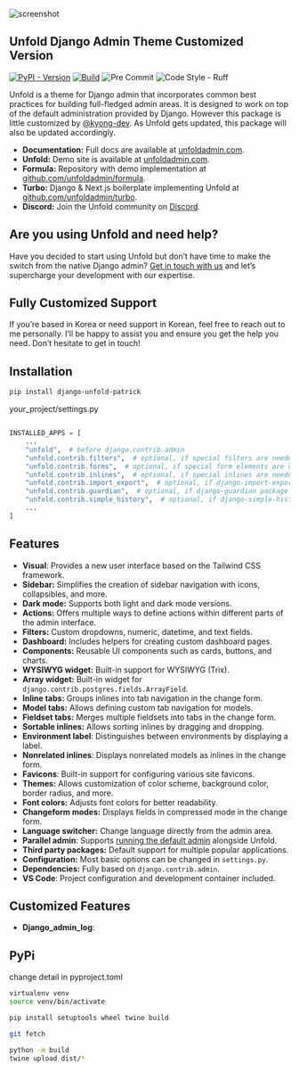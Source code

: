 ![screenshot](https://github.com/user-attachments/assets/87aaad04-f454-42aa-b9ac-e14d41f189ac)

## Unfold Django Admin Theme Customized Version

[![PyPI - Version](https://img.shields.io/pypi/v/django-unfold.svg?style=for-the-badge)](https://pypi.org/project/django-unfold-patrick/)
[![Build](https://img.shields.io/github/actions/workflow/status/unfoldadmin/django-unfold/release.yml?style=for-the-badge)](https://github.com/unfoldadmin/django-unfold/actions?query=workflow%3Arelease)
![Pre Commit](https://img.shields.io/badge/pre--commit-enabled-brightgreen?logo=pre-commit&logoColor=white&style=for-the-badge)
![Code Style - Ruff](https://img.shields.io/badge/code%20style-ruff-30173D.svg?style=for-the-badge)

Unfold is a theme for Django admin that incorporates common best practices for building full-fledged admin areas. It is designed to work on top of the default administration provided by Django. However this package is little customized by [@kyong-dev](https://github.com/kyong-dev/django-unfold). As Unfold gets updated, this package will also be updated accordingly.

- **Documentation:** Full docs are available at [unfoldadmin.com](https://unfoldadmin.com).
- **Unfold:** Demo site is available at [unfoldadmin.com](https://unfoldadmin.com).
- **Formula:** Repository with demo implementation at [github.com/unfoldadmin/formula](https://github.com/unfoldadmin/formula).
- **Turbo:** Django & Next.js boilerplate implementing Unfold at [github.com/unfoldadmin/turbo](https://github.com/unfoldadmin/turbo).
- **Discord:** Join the Unfold community on [Discord](https://discord.gg/9sQj9MEbNz).



## Are you using Unfold and need help?

Have you decided to start using Unfold but don’t have time to make the switch from the native Django admin? [Get in touch with us](https://unfoldadmin.com/consulting?utm_medium=github&utm_source=unfold) and let’s supercharge your development with our expertise.

## Fully Customized Support
If you’re based in Korea or need support in Korean, feel free to reach out to me personally. I’ll be happy to assist you and ensure you get the help you need. Don’t hesitate to get in touch! 


## Installation

```bash
pip install django-unfold-patrick
```

your_project/settings.py
```python

INSTALLED_APPS = [
    ...
    "unfold",  # before django.contrib.admin
    "unfold.contrib.filters",  # optional, if special filters are needed
    "unfold.contrib.forms",  # optional, if special form elements are needed
    "unfold.contrib.inlines",  # optional, if special inlines are needed
    "unfold.contrib.import_export",  # optional, if django-import-export package is used
    "unfold.contrib.guardian",  # optional, if django-guardian package is used
    "unfold.contrib.simple_history",  # optional, if django-simple-history package is used
    ...
]
```

## Features

- **Visual**: Provides a new user interface based on the Tailwind CSS framework.
- **Sidebar:** Simplifies the creation of sidebar navigation with icons, collapsibles, and more.
- **Dark mode:** Supports both light and dark mode versions.
- **Actions:** Offers multiple ways to define actions within different parts of the admin interface.
- **Filters:** Custom dropdowns, numeric, datetime, and text fields.
- **Dashboard:** Includes helpers for creating custom dashboard pages.
- **Components:** Reusable UI components such as cards, buttons, and charts.
- **WYSIWYG widget:** Built-in support for WYSIWYG (Trix).
- **Array widget:** Built-in widget for `django.contrib.postgres.fields.ArrayField`.
- **Inline tabs:** Groups inlines into tab navigation in the change form.
- **Model tabs:** Allows defining custom tab navigation for models.
- **Fieldset tabs:** Merges multiple fieldsets into tabs in the change form.
- **Sortable inlines:** Allows sorting inlines by dragging and dropping.
- **Environment label**: Distinguishes between environments by displaying a label.
- **Nonrelated inlines**: Displays nonrelated models as inlines in the change form.
- **Favicons**: Built-in support for configuring various site favicons.
- **Themes:** Allows customization of color scheme, background color, border radius, and more.
- **Font colors:** Adjusts font colors for better readability.
- **Changeform modes:** Displays fields in compressed mode in the change form.
- **Language switcher:** Change language directly from the admin area.
- **Parallel admin**: Supports [running the default admin](https://unfoldadmin.com/blog/migrating-django-admin-unfold/?utm_medium=github&utm_source=unfold) alongside Unfold.
- **Third party packages:** Default support for multiple popular applications.
- **Configuration:** Most basic options can be changed in `settings.py`.
- **Dependencies:** Fully based on `django.contrib.admin`.
- **VS Code**: Project configuration and development container included.

## Customized Features

- **Django_admin_log**: 


## PyPi

change detail in pyproject.toml

```bash
virtualenv venv
source venv/bin/activate

pip install setuptools wheel twine build
```

```bash
git fetch

python -m build  
twine upload dist/*
```